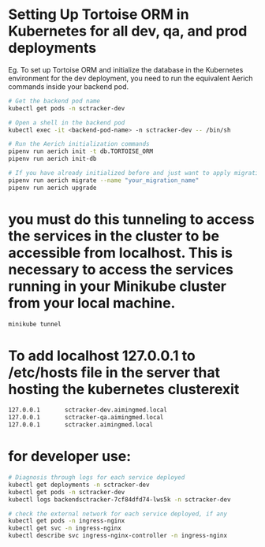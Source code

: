 # Setting Up Tortoise ORM in Kubernetes for all dev, qa, and prod deployments

Eg. To set up Tortoise ORM and initialize the database in the Kubernetes environment for the dev deployment, you need to run the equivalent Aerich commands inside your backend pod.

```bash
# Get the backend pod name
kubectl get pods -n sctracker-dev

# Open a shell in the backend pod
kubectl exec -it <backend-pod-name> -n sctracker-dev -- /bin/sh

# Run the Aerich initialization commands
pipenv run aerich init -t db.TORTOISE_ORM
pipenv run aerich init-db

# If you have already initialized before and just want to apply migrations
pipenv run aerich migrate --name "your_migration_name"
pipenv run aerich upgrade
```

# you must do this tunneling to access the services in the cluster to be accessible from localhost. This is necessary to access the services running in your Minikube cluster from your local machine.

```bash
minikube tunnel
```

# To add localhost 127.0.0.1 to /etc/hosts file in the server that hosting the kubernetes clusterexit

```bash
127.0.0.1       sctracker-dev.aimingmed.local
127.0.0.1       sctracker-qa.aimingmed.local
127.0.0.1       sctracker.aimingmed.local
```

# for developer use:

```bash
# Diagnosis through logs for each service deployed
kubectl get deployments -n sctracker-dev
kubectl get pods -n sctracker-dev
kubectl logs backendsctracker-7cf84dfd74-lws5k -n sctracker-dev

# check the external network for each service deployed, if any
kubectl get pods -n ingress-nginx
kubectl get svc -n ingress-nginx
kubectl describe svc ingress-nginx-controller -n ingress-nginx
```
